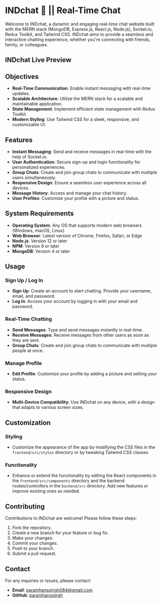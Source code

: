 # INDchat 🚀 || Real-Time Chat

Welcome to INDchat, a dynamic and engaging real-time chat website built with the MERN stack (MongoDB, Express.js, React.js, Node.js), Socket.io, Redux Toolkit, and Tailwind CSS. INDchat aims to provide a seamless and interactive chatting experience, whether you're connecting with friends, family, or colleagues.

## INDchat Live Preview 


## Objectives
- **Real-Time Communication**: Enable instant messaging with real-time updates.
- **Scalable Architecture**: Utilize the MERN stack for a scalable and maintainable application.
- **State Management**: Implement efficient state management with Redux Toolkit.
- **Modern Styling**: Use Tailwind CSS for a sleek, responsive, and customizable UI.

## Features
- **Instant Messaging**: Send and receive messages in real-time with the help of Socket.io.
- **User Authentication**: Secure sign-up and login functionality for personalized experiences.
- **Group Chats**: Create and join group chats to communicate with multiple users simultaneously.
- **Responsive Design**: Ensure a seamless user experience across all devices.
- **Message History**: Access and manage your chat history.
- **User Profiles**: Customize your profile with a picture and status.

## System Requirements
- **Operating System**: Any OS that supports modern web browsers (Windows, macOS, Linux)
- **Web Browser**: Latest version of Chrome, Firefox, Safari, or Edge
- **Node.js**: Version 12 or later
- **NPM**: Version 6 or later
- **MongoDB**: Version 4 or later

## Usage

### Sign Up / Log In
- **Sign Up**: Create an account to start chatting. Provide your username, email, and password.
- **Log In**: Access your account by logging in with your email and password.

### Real-Time Chatting
- **Send Messages**: Type and send messages instantly in real-time.
- **Receive Messages**: Receive messages from other users as soon as they are sent.
- **Group Chats**: Create and join group chats to communicate with multiple people at once.

### Manage Profile
- **Edit Profile**: Customize your profile by adding a picture and setting your status.

### Responsive Design
- **Multi-Device Compatibility**: Use INDchat on any device, with a design that adapts to various screen sizes.

## Customization

### Styling
- Customize the appearance of the app by modifying the CSS files in the `frontend/src/styles` directory or by tweaking Tailwind CSS classes.

### Functionality
- Enhance or extend the functionality by editing the React components in the `frontend/src/components` directory and the backend routes/controllers in the `backend/src` directory. Add new features or improve existing ones as needed.

## Contributing
Contributions to INDchat are welcome! Please follow these steps:
1. Fork the repository.
2. Create a new branch for your feature or bug fix.
3. Make your changes.
4. Commit your changes.
5. Push to your branch.
6. Submit a pull request.

## Contact
For any inquiries or issues, please contact:
- **Email**: paramhanssingh084@gmail.com
- **GitHub**: [paramhanssingh](https://github.com/Paramhans-Singh)
